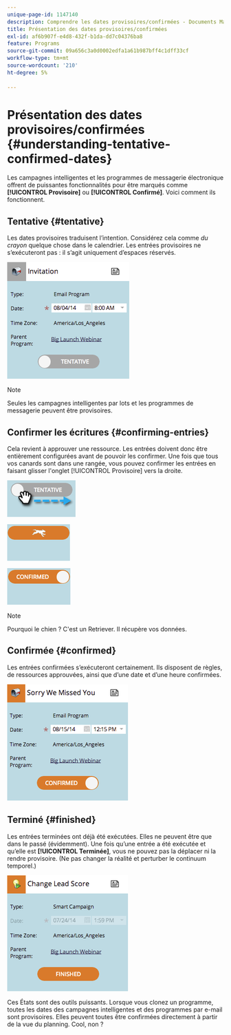 ```yaml
---
unique-page-id: 1147140
description: Comprendre les dates provisoires/confirmées - Documents Marketo - Documentation du produit
title: Présentation des dates provisoires/confirmées
exl-id: af6b907f-e4d8-432f-b1da-dd7c04376ba8
feature: Programs
source-git-commit: 09a656c3a0d0002edfa1a61b987bff4c1dff33cf
workflow-type: tm+mt
source-wordcount: '210'
ht-degree: 5%

---
```


# Présentation des dates provisoires/confirmées {#understanding-tentative-confirmed-dates}

Les campagnes intelligentes et les programmes de messagerie électronique offrent de puissantes fonctionnalités pour être marqués comme **[!UICONTROL Provisoire]** ou **[!UICONTROL Confirmé]**. Voici comment ils fonctionnent.

## Tentative {#tentative}

Les dates provisoires traduisent l’intention. Considérez cela comme _du crayon_ quelque chose dans le calendrier. Les entrées provisoires ne s’exécuteront pas : il s’agit uniquement d’espaces réservés.

![](assets/image2014-9-23-15-3a22-3a23.png)

>[!NOTE]
>
>Seules les campagnes intelligentes par lots et les programmes de messagerie peuvent être provisoires.

## Confirmer les écritures {#confirming-entries}

Cela revient à approuver une ressource. Les entrées doivent donc être entièrement configurées avant de pouvoir les confirmer. Une fois que tous vos canards sont dans une rangée, vous pouvez confirmer les entrées en faisant glisser l&#39;onglet [!UICONTROL Provisoire] vers la droite.

![](assets/image2014-9-23-15-3a23-3a2.png)

![](assets/image2014-9-23-15-3a23-3a8.png)

![](assets/image2014-9-23-15-3a23-3a12.png)

>[!NOTE]
>
>Pourquoi le chien ? C&#39;est un Retriever. Il récupère vos données.

## Confirmée {#confirmed}

Les entrées confirmées s’exécuteront certainement. Ils disposent de règles, de ressources approuvées, ainsi que d’une date et d’une heure confirmées.

![](assets/image2014-9-23-15-3a23-3a30.png)

## Terminé  {#finished}

Les entrées terminées ont déjà été exécutées. Elles ne peuvent être que dans le passé (évidemment). Une fois qu’une entrée a été exécutée et qu’elle est **[!UICONTROL Terminée]**, vous ne pouvez pas la déplacer ni la rendre provisoire. (Ne pas changer la réalité et perturber le continuum temporel.)

![](assets/image2014-9-23-15-3a25-3a53.png)

Ces États sont des outils puissants. Lorsque vous clonez un programme, toutes les dates des campagnes intelligentes et des programmes par e-mail sont provisoires. Elles peuvent toutes être confirmées directement à partir de la vue du planning. Cool, non ?
